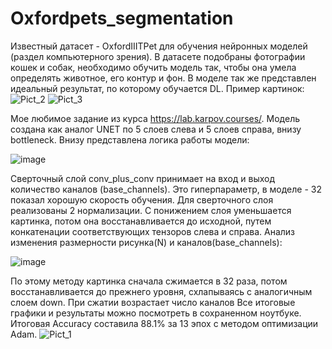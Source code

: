 # Oxfordpets_segmentation
Известный датасет - OxfordIIITPet для обучения нейронных моделей (раздел компьютерного зрения). В датасете подобраны фотографии кошек и собак, необходимо обучить модель так, чтобы она умела определять животное, его контур и фон. В моделе так же представлен идеальный результат, по которому обучается DL. 
Пример картинок:
![Pict_2](https://github.com/user-attachments/assets/c2c8ad5d-c4fc-48c6-af7f-8361b381d7da)
![Pict_3](https://github.com/user-attachments/assets/8108cb1a-c0eb-4ad8-8e25-9bb704b963ad)

Мое любимое задание из курса https://lab.karpov.courses/.
Модель создана как аналог UNET по 5 слоев слева и 5 слоев справа, внизу bottleneck. Внизу представлена логика работы модели:
					
![image](https://github.com/OlgaSemenova123/Oxfordpets_segmentation/assets/157280225/a806014a-2b0e-44a9-bd00-dbc88feedce1)

Сверточный слой conv_plus_conv принимает на вход и выход количество каналов (base_channels). Это гиперпараметр, в моделе - 32 показал хорошую скорость обучения. Для сверточного слоя реализованы 2 нормализации.
С понижением слоя уменьшается картинка, потом она восстанавливается до исходной, путем конкатенации соответствующих тензоров слева и справа.
Анализ изменения размерности рисунка(N) и каналов(base_channels):

![image](https://github.com/user-attachments/assets/8bd577e7-a4fa-4b08-9b10-d51d39602dd6)

По этому методу картинка сначала сжимается в 32 раза, потом восстанавливается до прежнего уровня, схлапываясь с аналогичным слоем down. При сжатии возрастает число каналов
Все итоговые графики и результаты можно посмотреть в сохраненном ноутбуке. Итоговая Accuracy составила 88.1% за 13 эпох с методом оптимизации Adam.
![Pict_1](https://github.com/user-attachments/assets/df956f50-abbb-43df-b2ae-cc80fc3a5d59)
